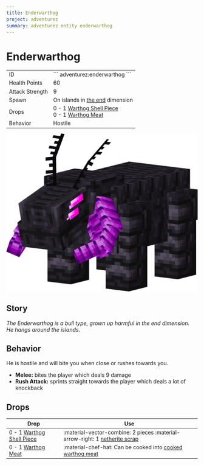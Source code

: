 ```yaml
---
title: Enderwarthog
project: adventurez
summary: adventurez entity enderwarthog
---
```

# Enderwarthog
<div class="combi">
<div class="divthing">
<table class="tablething">
    <tbody>
        <tr>
            <td class="first-column">ID</td>
            <td class="second-column">
            ```
            adventurez:enderwarthog
            ```
            </td>
        </tr>
        <tr id="linear-top">
            <td class="first-column">Health Points</td>
            <td class="second-column">60</td>
        </tr>
        <tr id="linear-top">
            <td class="first-column">Attack Strength</td>
            <td class="second-column">9</td>
        </tr>
        <tr id="linear-top">
            <td class="first-column">Spawn</td>
            <td class="second-column">On islands in <a href="https://minecraft.fandom.com/wiki/The_End" target="_blank">the end</a> dimension</td>
        </tr>
        <tr id="linear-top">
            <td class="first-column">Drops</td>
            <td class="second-column">0 - 1 <a href="../../Items/Warthog_Shell_Piece/">Warthog Shell Piece</a><br>0 - 1 <a href="../../Items/Warthog_Meat/">Warthog Meat</a></td>
        </tr>
        <tr id="linear-top">
            <td class="first-column">Behavior</td>
            <td class="second-column">Hostile</td>
        </tr>
    </tbody>
</table>
</div>
<div class="div-img-center">
<img src="../../../../assets/adventurez/entities/enderwarthog.png" loading="lazy" />
</div>
</div>

## Story

*The Enderwarthog is a bull type, grown up harmful in the end dimension.*  
*He hangs around the islands.*

## Behavior

He is hostile and will bite you when close or rushes towards you.

* **Melee:** bites the player which deals 9 damage
* **Rush Attack:** sprints straight towards the player which deals a lot of knockback

## Drops
| Drop | Use |
| --- | --- |
| 0 - 1 <a href="../../Items/Warthog_Shell_Piece/">Warthog Shell Piece</a> | :material-vector-combine: 2 pieces :material-arrow-right: 1 <a href="https://minecraft.fandom.com/wiki/Netherite_Scrap" target="_blank">netherite scrap</a> |
| 0 - 1 <a href="../../Items/Warthog_Meat/">Warthog Meat</a> | :material-chef-hat: Can be cooked into <a href="../../Items/Cooked_Warthog_Meat/">cooked warthog meat</a> |